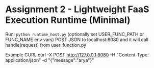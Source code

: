 
# Assignment 2 - Lightweight FaaS Execution Runtime (Minimal)
Run: `python runtime_host.py` (optionally set USER_FUNC_PATH or FUNC_NAME env vars)
POST JSON to localhost:8080 and it will call handle(request) from user_function.py

Example CURL 
curl -X POST http://127.0.0.1:8080 -H "Content-Type: application/json" -d "{\"message\":\"arya\"}"
